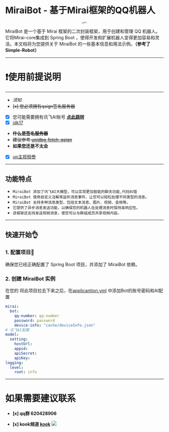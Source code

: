 # MiraiBot - 基于Mirai框架的QQ机器人

<div style="text-align: center; ">
<img src="https://avatars.githubusercontent.com/u/108680016?v=4"  style="zoom: 33%;"  alt="50%"/>
</div>

MiraiBot 是一个基于 Mirai 框架的二次封装框架，用于创建和管理 QQ 机器人。它将Mirai-core集成到 Spring Boot
，使得开发和扩展机器人变得更加容易和灵活。本文档将为您提供关于 MiraiBot 的一些基本信息和用法示例。**（参考了Simple-Robot）**

***

# ❗使用前提说明

***

- *须知*
- ~~[x] 您必须拥有qsign签名服务器~~
- [x] 您可能需要拥有讯飞AI账号 **[点此跳转](https://console.xfyun.cn/services/bm2)**
- [x] [jdk17](https://jdk.java.net/java-se-ri/17)
- ~~**什么是签名服务器**~~
- ~~建议参考 [unidbg-fetch-qsign](https://github.com/fuqiuluo/unidbg-fetch-qsign)~~
- **如果您还是不太会**
- [x] [up主视频😎](https://space.bilibili.com/372636169?spm_id_from=333.1007.0.0)

***

## 功能特点

- ``MiraiBot 添加了讯飞AI大模型，可以实现更加智能的聊天功能,代码纠错``
- ``MiraiBot 使用自定义注解来监听消息事件，让您可以轻松处理不同类型的消息。``
- ``MiraiBot 支持多种消息类型，包括文本消息、图片、视频、音频等。``
- ``它提供了异步消息发送功能，以确保您的机器人在处理消息时保持高响应性。``
- ``该框架还支持发送视频消息，使您可以与群组成员共享视频内容。``

***

## 快速开始👌

### 1. 配置项目🤑

确保您已经正确配置了 Spring Boot 项目，并添加了 MiraiBot 依赖。

### 2. 创建 MiraiBot 实例

在您的 将此项目拉去下来之后，在[applicantion.yml](src/main/resources/application.yml) 中添加Bot的账号密码和AI配置

``` yaml
mirai:
  bot:
    qq-number: qq-number
    password: password
    device-info: "cache/deviceInfo.json"
# 讯飞AI配置
model:
  setting:
    hostUrl: 
    appid: 
    apiSecret: 
    apiKey: 
logging:
  level:
    root: info
```

***

# 如果需要建议联系

- **[x] qq群 620428906**

- **[x] kook频道 [kook](https://kook.top/1069PT)**
  ![](https://jihulab.com/weblog/gallery03/-/raw/master/pc/672bd3d5e4edb055a418d2e3b0aca7fc3.jpg)